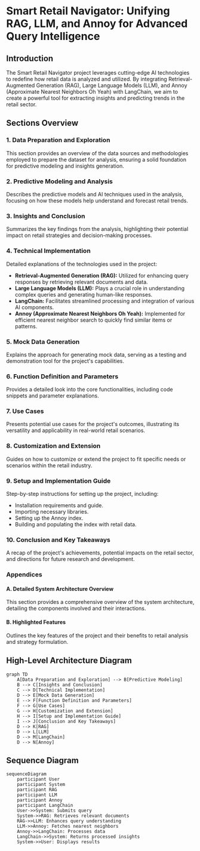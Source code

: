 # Smart Retail Navigator: Unifying RAG, LLM, and Annoy for Advanced Query Intelligence

## Introduction

The Smart Retail Navigator project leverages cutting-edge AI technologies to redefine how retail data is analyzed and utilized. By integrating Retrieval-Augmented Generation (RAG), Large Language Models (LLM), and Annoy (Approximate Nearest Neighbors Oh Yeah) with LangChain, we aim to create a powerful tool for extracting insights and predicting trends in the retail sector.

## Sections Overview

### 1. Data Preparation and Exploration

This section provides an overview of the data sources and methodologies employed to prepare the dataset for analysis, ensuring a solid foundation for predictive modeling and insights generation.

### 2. Predictive Modeling and Analysis

Describes the predictive models and AI techniques used in the analysis, focusing on how these models help understand and forecast retail trends.

### 3. Insights and Conclusion

Summarizes the key findings from the analysis, highlighting their potential impact on retail strategies and decision-making processes.

### 4. Technical Implementation

Detailed explanations of the technologies used in the project:

- **Retrieval-Augmented Generation (RAG):** Utilized for enhancing query responses by retrieving relevant documents and data.
- **Large Language Models (LLM):** Plays a crucial role in understanding complex queries and generating human-like responses.
- **LangChain:** Facilitates streamlined processing and integration of various AI components.
- **Annoy (Approximate Nearest Neighbors Oh Yeah):** Implemented for efficient nearest neighbor search to quickly find similar items or patterns.

### 5. Mock Data Generation

Explains the approach for generating mock data, serving as a testing and demonstration tool for the project's capabilities.

### 6. Function Definition and Parameters

Provides a detailed look into the core functionalities, including code snippets and parameter explanations.

### 7. Use Cases

Presents potential use cases for the project's outcomes, illustrating its versatility and applicability in real-world retail scenarios.

### 8. Customization and Extension

Guides on how to customize or extend the project to fit specific needs or scenarios within the retail industry.

### 9. Setup and Implementation Guide

Step-by-step instructions for setting up the project, including:

- Installation requirements and guide.
- Importing necessary libraries.
- Setting up the Annoy index.
- Building and populating the index with retail data.

### 10. Conclusion and Key Takeaways

A recap of the project's achievements, potential impacts on the retail sector, and directions for future research and development.

### Appendices

#### A. Detailed System Architecture Overview

This section provides a comprehensive overview of the system architecture, detailing the components involved and their interactions.

#### B. Highlighted Features

Outlines the key features of the project and their benefits to retail analysis and strategy formulation.

## High-Level Architecture Diagram

```mermaid
graph TD
    A[Data Preparation and Exploration] --> B[Predictive Modeling]
    B --> C[Insights and Conclusion]
    C --> D[Technical Implementation]
    D --> E[Mock Data Generation]
    E --> F[Function Definition and Parameters]
    F --> G[Use Cases]
    G --> H[Customization and Extension]
    H --> I[Setup and Implementation Guide]
    I --> J[Conclusion and Key Takeaways]
    D --> K[RAG]
    D --> L[LLM]
    D --> M[LangChain]
    D --> N[Annoy]
```

## Sequence Diagram

```mermaid
sequenceDiagram
    participant User
    participant System
    participant RAG
    participant LLM
    participant Annoy
    participant LangChain
    User->>System: Submits query
    System->>RAG: Retrieves relevant documents
    RAG->>LLM: Enhances query understanding
    LLM->>Annoy: Fetches nearest neighbors
    Annoy->>LangChain: Processes data
    LangChain->>System: Returns processed insights
    System->>User: Displays results
```
